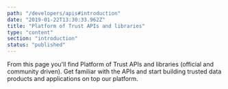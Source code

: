 ```yaml
---
path: "/developers/apis#introduction"
date: "2019-01-22T13:30:33.962Z"
title: "Platform of Trust APIs and libraries"
type: "content"
section: "introduction"
status: "published"
---
```

From this page you'll find Platform of Trust APIs and libraries (official and community driven). Get familiar with the APIs and start building trusted data products and applications on top our platform. 
